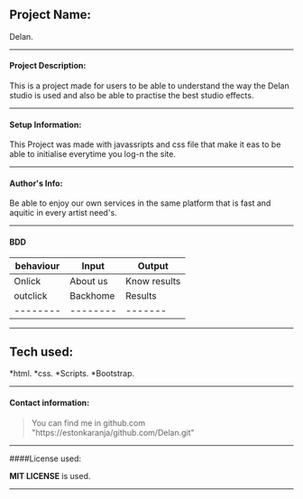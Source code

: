 ## Project Name:
Delan.

---
#### Project Description:
This is a project made for users to be able to understand the way the Delan studio is used and also be able to practise the best studio effects.

---

#### Setup Information:
This Project was made with javassripts and css file that make it eas to be able to initialise everytime you log-n the site.

---

#### Author's Info:
Be able to enjoy our own services in the same platform that is fast and aquitic in every artist need's.

---

#### BDD
|behaviour|Input|Output|
|---------|-----|------|
|Onlick|About us|Know results|
|outclick|Backhome|Results|
|--------|--------|-------|
 
---

## Tech used:
 *html.
 *css.
 *Scripts.
 *Bootstrap.
 
 ---
 
 #### Contact information:
 >You can find me in github.com  "https://estonkaranja/github.com/Delan.git"
 
 ---
 
 ####License used:
 
 **MIT LICENSE** is used.

---
